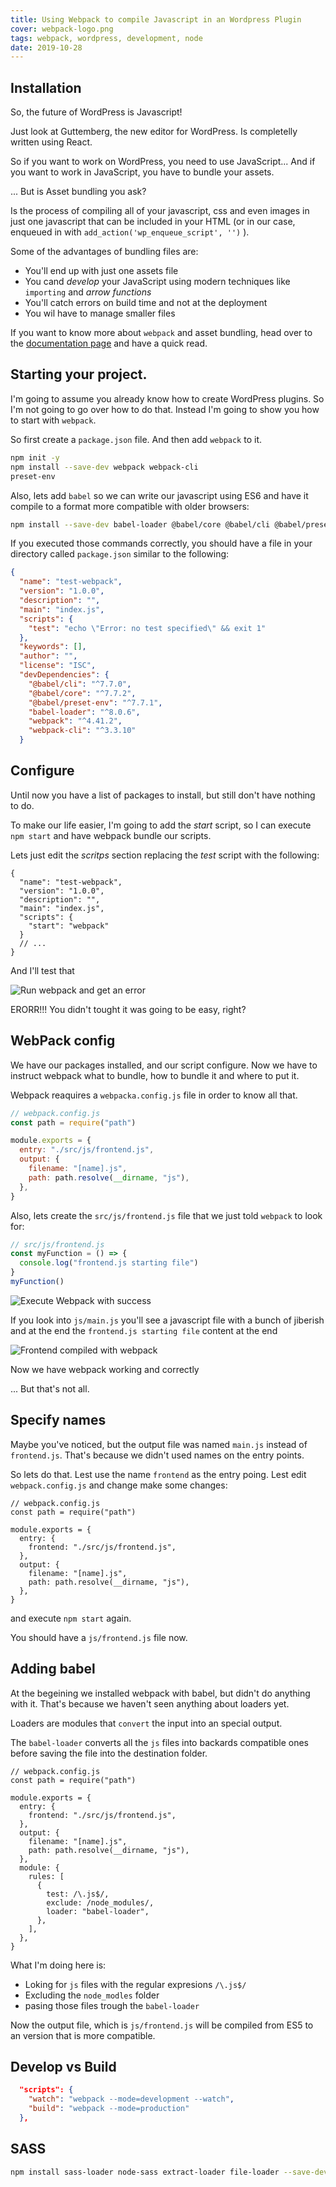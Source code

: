 ```yaml
---
title: Using Webpack to compile Javascript in an Wordpress Plugin
cover: webpack-logo.png
tags: webpack, wordpress, development, node
date: 2019-10-28
---
```


## Installation

So, the future of WordPress is Javascript!

Just look at Guttemberg, the new editor for WordPress. Is completelly written using React.

So if you want to work on WordPress, you need to use JavaScript... And if you want to work in JavaScript, you have to bundle your assets.

... But is Asset bundling you ask?

Is the process of compiling all of your javascript, css and even images in just one javascript that can be included in your HTML (or in our case, enqueued in with `add_action('wp_enqueue_script', '')` ).

Some of the advantages of bundling files are:

- You'll end up with just one assets file
- You cand _develop_ your JavaScript using modern techniques like `importing` and _arrow functions_
- You'll catch errors on build time and not at the deployment
- You wil have to manage smaller files

If you want to know more about `webpack` and asset bundling, head over to the [documentation page](https://webpack.js.org/concepts/) and have a quick read.

## Starting your project.

I'm going to assume you already know how to create WordPress plugins. So I'm not going to go over how to do that. Instead I'm going to show you how to start with `webpack`.

So first create a `package.json` file. And then add `webpack` to it.

```bash
npm init -y
npm install --save-dev webpack webpack-cli
preset-env
```

Also, lets add `babel` so we can write our javascript using ES6 and have it compile to a format more compatible with older browsers:

```bash
npm install --save-dev babel-loader @babel/core @babel/cli @babel/preset-env
```

If you executed those commands correctly, you should have a file in your directory called `package.json` similar to the following:

```json
{
  "name": "test-webpack",
  "version": "1.0.0",
  "description": "",
  "main": "index.js",
  "scripts": {
    "test": "echo \"Error: no test specified\" && exit 1"
  },
  "keywords": [],
  "author": "",
  "license": "ISC",
  "devDependencies": {
    "@babel/cli": "^7.7.0",
    "@babel/core": "^7.7.2",
    "@babel/preset-env": "^7.7.1",
    "babel-loader": "^8.0.6",
    "webpack": "^4.41.2",
    "webpack-cli": "^3.3.10"
  }
```

## Configure

Until now you have a list of packages to install, but still don't have nothing to do.

To make our life easier, I'm going to add the _start_ script, so I can execute `npm start` and have webpack bundle our scripts.

Lets just edit the _scritps_ section replacing the _test_ script with the following:

```json{7}
{
  "name": "test-webpack",
  "version": "1.0.0",
  "description": "",
  "main": "index.js",
  "scripts": {
    "start": "webpack"
  }
  // ...
}
```

And I'll test that

![Run webpack and get an error](webpack-start-error.png)

ERORR!!! You didn't tought it was going to be easy, right?

## WebPack config

We have our packages installed, and our script configure. Now we have to instruct webpack what to bundle, how to bundle it and where to put it.

Webpack reaquires a `webpacka.config.js` file in order to know all that.

```js
// webpack.config.js
const path = require("path")

module.exports = {
  entry: "./src/js/frontend.js",
  output: {
    filename: "[name].js",
    path: path.resolve(__dirname, "js"),
  },
}
```

Also, lets create the `src/js/frontend.js` file that we just told `webpack` to look for:

```js
// src/js/frontend.js
const myFunction = () => {
  console.log("frontend.js starting file")
}
myFunction()
```

![Execute Webpack with success](webpack-start-success.png)

If you look into `js/main.js` you'll see a javascript file with a bunch of jiberish and at the end the `frontend.js starting file` content at the end

![Frontend compiled with webpack](frontend-compiled.png)

Now we have webpack working and correctly

... But that's not all.

## Specify names

Maybe you've noticed, but the output file was named `main.js` instead of `frontend.js`. That's because we didn't used names on the entry points.

So lets do that. Lest use the name `frontend` as the entry poing. Lest edit `webpack.config.js` and change make some changes:

```js{5-7}
// webpack.config.js
const path = require("path")

module.exports = {
  entry: {
    frontend: "./src/js/frontend.js",
  },
  output: {
    filename: "[name].js",
    path: path.resolve(__dirname, "js"),
  },
}
```

and execute `npm start` again.

You should have a `js/frontend.js` file now.

## Adding babel

At the begeining we installed webpack with babel, but didn't do anything with it. That's because we haven't seen anything about loaders yet.

Loaders are modules that `convert` the input into an special output.

The `babel-loader` converts all the `js` files into backards compatible ones before saving the file into the destination folder.

```js{15,20}
// webpack.config.js
const path = require("path")

module.exports = {
  entry: {
    frontend: "./src/js/frontend.js",
  },
  output: {
    filename: "[name].js",
    path: path.resolve(__dirname, "js"),
  },
  module: {
    rules: [
      {
        test: /\.js$/,
        exclude: /node_modules/,
        loader: "babel-loader",
      },
    ],
  },
}
```

What I'm doing here is:

- Loking for `js` files with the regular expresions `/\.js$/`
- Excluding the `node_modles` folder
- pasing those files trough the `babel-loader`

Now the output file, which is `js/frontend.js` will be compiled from ES5 to an version that is more compatible.

## Develop vs Build

```json
  "scripts": {
    "watch": "webpack --mode=development --watch",
    "build": "webpack --mode=production"
  },
```

## SASS

```bash
npm install sass-loader node-sass extract-loader file-loader --save-dev
```
